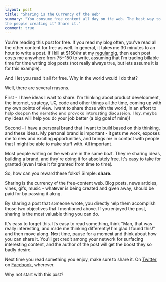 ```yaml
---
layout: post
title: "Sharing is the Currency of the Web"
summary: "You consume free content all day on the web. The best way to pay back
the people creating it? Share it."
comment: true
---
```


You're reading this post for free. If you read my blog often, you've read all
the other content for free as well. In general, it takes me 30 minutes to an
hour to write a post. If I bill at $150/hr at my [regular gig][madera], then
each post costs me anywhere from $75-$150 to write, assuming that I'm trading
billable time for time writing blog posts (not really always true, but lets
assume it is for this example).

And I let you read it all for free. Why in the world would I do that?

Well, there are several reasons. 

First - I have ideas I want to share. I'm thinking about product development,
the internet, strategy, UX, code and other things all the time, coming up with
my own points of view. I want to share those with the world, in an effort to
help deepen the narrative and provoke interesting discussion. Hey, maybe my
ideas will help you do your job better (a big goal of mine)!

Second - I have a personal brand that I want to build based on this thinking,
and these ideas. My personal brand is important - it gets me work, exposes me to
new and exciting opportunities, and brings me in contact with people that I
might be able to make stuff with. All important. 

Most people writing on the web are in the same boat. They're sharing ideas,
building a brand, and they're doing it for absolutely free. It's easy to take
for granted (even I take it for granted from time to time).

So, how can you reward these folks? Simple: **share**.

Sharing is the currency of the free-content web. Blog posts, news articles,
vines, gifs, music - whatever is being created and given away, should be paid
for by passing it along. 

By sharing a post that someone wrote, you directly help them accomplish those
two objectives that I mentioned above. If you enjoyed the post, sharing is the
most valuable thing you can do. 

It's easy to forget this. It's easy to read something, think "Man, that was
really interesting, and made me thinking differently! I'm glad I found this!"
and then move along. Next time, pause for a moment and think about how you can
share it. You'll get credit among your network for surfacing interesting
content, and the author of the post will get the boost they so badly desire.

Next time you read something you enjoy, make sure to share it. On
[Twitter][twitter], on
[Facebook][facebook], wherever. 

Why not start with this post?

[madera]: http://maderalabs.com
[twitter]:https://twitter.com/intent/tweet?text=Sharing%20is%20the%20Currency%20of%20the%20Web%20by%20Justin%20Davis:%20http://justindavis.co/2017/10/04/sharing-is-the-currency-of-the-web
[facebook]:https://www.facebook.com/sharer/sharer.php?u=http://justindavis.co/sharing-is-the-currency-of-the-web
